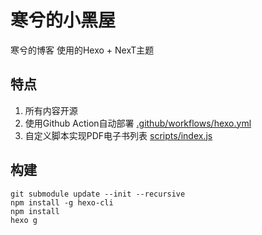 # 寒兮的小黑屋
寒兮的博客
使用的Hexo + NexT主题

## 特点
1. 所有内容开源
2. 使用Github Action自动部署 [.github/workflows/hexo.yml](https://github.com/IceSoulHanxi/IceSoulHanxi.github.io/blob/master/.github/workflows/hexo.yml)
3. 自定义脚本实现PDF电子书列表 [scripts/index.js](https://github.com/IceSoulHanxi/IceSoulHanxi.github.io/blob/master/scripts/index.js)

## 构建
```shell
git submodule update --init --recursive
npm install -g hexo-cli
npm install
hexo g
```